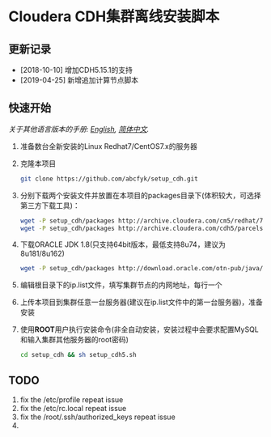 # Cloudera CDH集群离线安装脚本

## 更新记录
- [2018-10-10] 增加CDH5.15.1的支持 
- [2019-04-25] 新增追加计算节点脚本


## 快速开始
*关于其他语言版本的手册: [English](README-en.md), [简体中文](README.md).*

1. 准备数台全新安装的Linux Redhat7/CentOS7.x的服务器

2. 克隆本项目
    ```bash
    git clone https://github.com/abcfyk/setup_cdh.git
    ```
3. 分别下载两个安装文件并放置在本项目的packages目录下(体积较大，可选择第三方下载工具)：
    ```bash
    wget -P setup_cdh/packages http://archive.cloudera.com/cm5/redhat/7/x86_64/cm/5.15.1/RPMS/x86_64/cloudera-manager-daemons-5.15.1-1.cm5151.p0.3.el7.x86_64.rpm
    wget -P setup_cdh/packages http://archive.cloudera.com/cdh5/parcels/latest/CDH-5.15.1-1.cdh5.15.1.p0.4-el7.parcel 
    ```
4. 下载ORACLE JDK 1.8(只支持64bit版本，最低支持8u74，建议为8u181/8u162)
    ```bash
    wget -P setup_cdh/packages http://download.oracle.com/otn-pub/java/jdk/8u181-b13/96a7b8442fe848ef90c96a2fad6ed6d1/jdk-8u181-linux-x64.tar.gz
    ```

5. 编辑根目录下的ip.list文件，填写集群节点的内网地址，每行一个

6. 上传本项目到集群任意一台服务器(建议在ip.list文件中的第一台服务器)，准备安装

7. 使用**ROOT**用户执行安装命令(非全自动安装，安装过程中会要求配置MySQL和输入集群其他服务器的root密码)
   ```bash
   cd setup_cdh && sh setup_cdh5.sh
   ```

## TODO
1. fix the /etc/profile repeat issue
2. fix the /etc/rc.local repeat issue
3. fix the /root/.ssh/authorized_keys repeat issue
4. 
